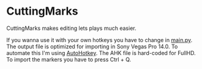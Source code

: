 # CuttingMarks
CuttingMarks makes editing lets plays much easier.

If you wanna use it with your own hotkeys you have to change in [main.py](https://www.github.com/MelanX/cutting-marks/main.py).
The output file is optimized for importing in Sony Vegas Pro 14.0. To automate this I'm using [AutoHotkey](https://www.autohotkey.com/). The AHK file is hard-coded for FullHD. To import the markers you have to press Ctrl + Q.